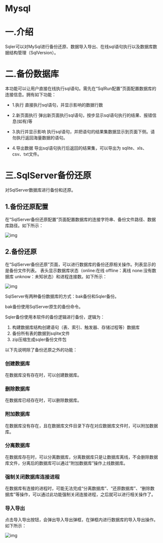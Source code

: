 # Mysql


# 一.介绍
 Sqler可以对MySql进行备份还原、数据导入导出、在线sql语句执行以及数据库数据结构管理（SqlVersion）。


# 二.备份数据库
本功能可以让用户直接在线执行sql语句。需先在“SqlRun配置”页面配置数据库的连接信息。拥有如下功能：

- 1.执行
直接执行sql语句，并显示影响的数据行数

- 2.新页面执行
弹出新页面执行sql语句，按步显示sql语句执行的结果、报错信息(如有)等

- 3.执行并显示影响
执行sql语句，并把语句的结果集数据显示到页面下侧。请勿执行返回海量数据的语句。

- 4.导出数据
导出sql语句执行后返回的结果集，可以导出为 sqlite、xls、csv、txt文件。



# 三.SqlServer备份还原
  对SqlServer数据库进行备份和还原。

## 1.备份还原配置
在“SqlServer备份还原配置”页面配置数据库的连接字符串、备份文件路径、数据库路径。如下所示：

![img](http://localhost:4588/Sqler/file/SqlServerBackup-1.png)

## 2.备份还原
   在“SqlServer备份还原”页面，可以进行数据库的备份还原相关操作。列表显示的是备份文件列表。
   表头显示数据库状态（online:在线  offline：离线  none:没有数据库  unknow：未知状态）和进程连接数。如下所示：

![img](http://localhost:4588/Sqler/file/SqlServerBackup-2.png)


SqlServer有两种备份数据库的方式：bak备份和Sqler备份。

bak备份使用SqlServer原生的备份命令。

Sqler备份使用本软件的备份逻辑进行备份，逻辑为：
1. 构建数据库结构创建语句（表、索引、触发器、存储过程等）数据库
2. 备份所有表的数据到sqlite文件
3. zip压缩生成sqler备份文件包



以下先说明除了备份还原之外的功能：

### 创建数据库
在数据库没有存在时，可以创建数据库。


### 删除数据库
在数据库已经存在时，可以删除数据库。


### 附加数据库
在数据库没有存在，且在数据库文件目录下存在对应数据库文件时，可以附加数据库。


### 分离数据库
在数据库存在时，可以分离数据库，分离数据库只是让数据库离线，不会删除数据库文件，分离后的数据库可以通过“附加数据库”操作上线数据库。


### 强制关闭数据库连接进程
在数据库有连接的进程时，可能无法完成“分离数据库”、“还原数据库”、“删除数据库”等操作，可以通过此功能强制关闭连接进程，之后就可以进行相关操作了。

### 导入导出
点击导入导出按钮，会弹出导入导出弹框，在弹框内进行数据库的导入导出操作。如下所示：

![img](http://localhost:4588/Sqler/file/SqlServerBackup-3.png)





